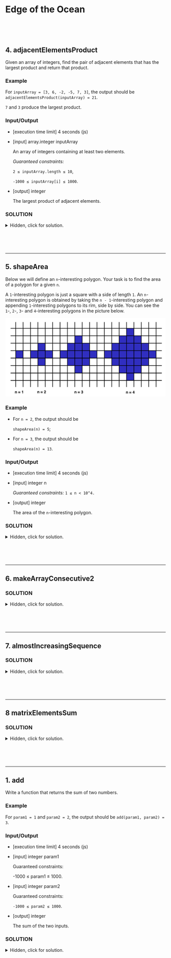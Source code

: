 # Edge of the Ocean <br><br><br>

## 4. adjacentElementsProduct

Given an array of integers, find the pair of adjacent elements that has the largest product and return that product.

### Example

For `inputArray = [3, 6, -2, -5, 7, 3]`, the output should be
`adjacentElementsProduct(inputArray) = 21`.

`7` and `3` produce the largest product.

### Input/Output

- [execution time limit] 4 seconds (js)

- [input] array.integer inputArray

    An array of integers containing at least two elements.

    _Guaranteed constraints:_
  
    `2 ≤ inputArray.length ≤ 10`,

    `-1000 ≤ inputArray[i] ≤ 1000`.

- [output] integer

    The largest product of adjacent elements.

### **SOLUTION**

<details>
  <summary>Hidden, click for solution.</summary>

```javascript
function adjacentElementsProduct(inputArray) {
    let max = -Infinity;
    for (let i=1;i<inputArray.length;i++){
        max=Math.max(inputArray[i]*inputArray[i-1],max);
    }
    return max;
}
```

</details>

<br><br><br>

---

## 5. shapeArea

Below we will define an `n`-interesting polygon. Your task is to find the area of a polygon for a given `n`.

A `1`-interesting polygon is just a square with a side of length `1`. An `n`-interesting polygon is obtained by taking the `n - 1`-interesting polygon and appending `1`-interesting polygons to its rim, side by side. You can see the `1`-, `2`-, `3`- and `4`-interesting polygons in the picture below.

![diagram for shape area](https://github.com/SUBstylee/codeChallenges/blob/main/codeSignal/arcade/imgs/shapeArea.png?raw=true)

### Example

 - For `n = 2`, the output should be

    `shapeArea(n) = 5`;

 - For `n = 3`, the output should be

    `shapeArea(n) = 13`.

### Input/Output

- [execution time limit] 4 seconds (js)

- [input] integer n

    _Guaranteed constraints:_
    `1 ≤ n < 10^4.`

- [output] integer

    The area of the `n`-interesting polygon.


### **SOLUTION**

<details>
  <summary>Hidden, click for solution.</summary>

```javascript
function shapeArea(n) {
    return (n**2+(n-1)**2);
}
```

</details>

<br><br><br>

---

## 6. makeArrayConsecutive2

### **SOLUTION**

<details>
  <summary>Hidden, click for solution.</summary>

```javascript

```

</details>

<br><br><br>

---

## 7. almostIncreasingSequence

### **SOLUTION**

<details>
  <summary>Hidden, click for solution.</summary>

```javascript

```

</details>

<br><br><br>

---

## 8 matrixElementsSum

### **SOLUTION**

<details>
  <summary>Hidden, click for solution.</summary>

```javascript

```

</details>

<br><br><br>

---

## 1. add

Write a function that returns the sum of two numbers.

### Example

For `param1 = 1` and `param2 = 2`, the output should be
`add(param1, param2) = 3`.

### Input/Output

- [execution time limit] 4 seconds (js)

- [input] integer param1

    Guaranteed constraints:

    -1000 ≤ param1 ≤ 1000.

- [input] integer param2

    Guaranteed constraints:

    `-1000 ≤ param2 ≤ 1000`.

- [output] integer

    The sum of the two inputs.

### **SOLUTION**

<details>
  <summary>Hidden, click for solution.</summary>

```javascript
function add(param1, param2) {
    return param1 + param2;
}
```

</details>

<br><br><br>